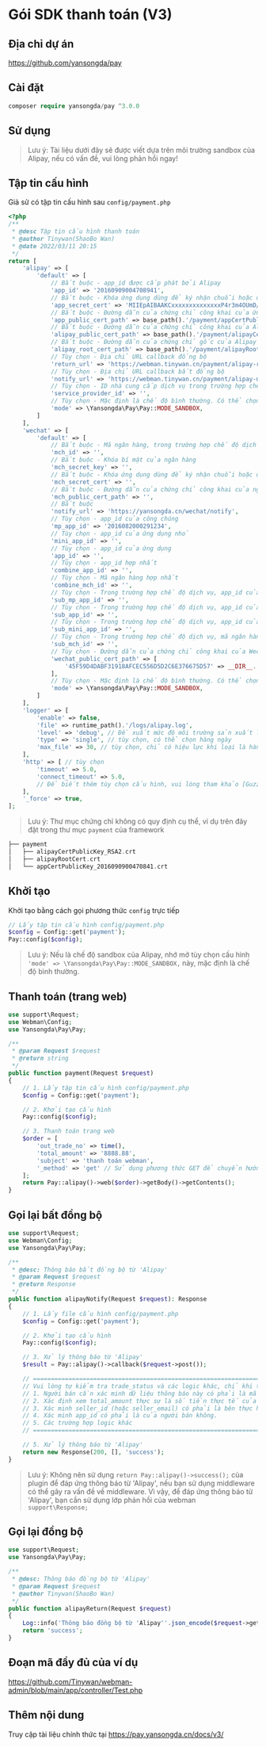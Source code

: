 # Gói SDK thanh toán (V3)


## Địa chỉ dự án

 https://github.com/yansongda/pay

## Cài đặt

```php
composer require yansongda/pay ^3.0.0
```

## Sử dụng

> Lưu ý: Tài liệu dưới đây sẽ được viết dựa trên môi trường sandbox của Alipay, nếu có vấn đề, vui lòng phản hồi ngay!

## Tập tin cấu hình

Giả sử có tập tin cấu hình sau `config/payment.php`

```php
<?php
/**
 * @desc Tập tin cấu hình thanh toán
 * @author Tinywan(ShaoBo Wan)
 * @date 2022/03/11 20:15
 */
return [
    'alipay' => [
        'default' => [
            // Bắt buộc - app_id được cấp phát bởi Alipay
            'app_id' => '20160909004708941',
            // Bắt buộc - Khóa ứng dụng dùng để ký nhận chuỗi hoặc đường dẫn
            'app_secret_cert' => 'MIIEpAIBAAKCxxxxxxxxxxxxxxP4r3m4OUmD/+XDgCg==',
            // Bắt buộc - Đường dẫn của chứng chỉ công khai của ứng dụng
            'app_public_cert_path' => base_path().'/payment/appCertPublicKey_2016090900470841.crt',
            // Bắt buộc - Đường dẫn của chứng chỉ công khai của Alipay
            'alipay_public_cert_path' => base_path().'/payment/alipayCertPublicKey_RSA2.crt',
            // Bắt buộc - Đường dẫn của chứng chỉ gốc của Alipay
            'alipay_root_cert_path' => base_path().'/payment/alipayRootCert.crt',
            // Tùy chọn - Địa chỉ URL callback đồng bộ
            'return_url' => 'https://webman.tinywan.cn/payment/alipay-return',
            // Tùy chọn - Địa chỉ URL callback bất đồng bộ
            'notify_url' => 'https://webman.tinywan.cn/payment/alipay-notify',
            // Tùy chọn - ID nhà cung cấp dịch vụ trong trường hợp chế độ là Pay::MODE_SERVICE
            'service_provider_id' => '',
            // Tùy chọn - Mặc định là chế độ bình thường. Có thể chọn: MODE_NORMAL, MODE_SANDBOX, MODE_SERVICE
            'mode' => \Yansongda\Pay\Pay::MODE_SANDBOX,
        ]
    ],
    'wechat' => [
        'default' => [
            // Bắt buộc - Mã ngân hàng, trong trường hợp chế độ dịch vụ, là mã ngân hàng của dịch vụ
            'mch_id' => '',
            // Bắt buộc - Khóa bí mật của ngân hàng
            'mch_secret_key' => '',
            // Bắt buộc - Khóa ứng dụng dùng để ký nhận chuỗi hoặc đường dẫn
            'mch_secret_cert' => '',
            // Bắt buộc - Đường dẫn của chứng chỉ công khai của ngân hàng
            'mch_public_cert_path' => '',
            // Bắt buộc
            'notify_url' => 'https://yansongda.cn/wechat/notify',
            // Tùy chọn - app_id của công chúng
            'mp_app_id' => '2016082000291234',
            // Tùy chọn - app_id của ứng dụng nhỏ
            'mini_app_id' => '',
            // Tùy chọn - app_id của ứng dụng
            'app_id' => '',
            // Tùy chọn - app_id hợp nhất
            'combine_app_id' => '',
            // Tùy chọn - Mã ngân hàng hợp nhất
            'combine_mch_id' => '',
            // Tùy chọn - Trong trường hợp chế độ dịch vụ, app_id của công chúng con
            'sub_mp_app_id' => '',
            // Tùy chọn - Trong trường hợp chế độ dịch vụ, app_id của ứng dụng con
            'sub_app_id' => '',
            // Tùy chọn - Trong trường hợp chế độ dịch vụ, app_id của ứng dụng nhỏ con
            'sub_mini_app_id' => '',
            // Tùy chọn - Trong trường hợp chế độ dịch vụ, mã ngân hàng con
            'sub_mch_id' => '',
            // Tùy chọn - Đường dẫn của chứng chỉ công khai của Wechat, tùy chọn, khuyến nghị cấu hình tham số này ở chế độ php-fpm
            'wechat_public_cert_path' => [
                '45F59D4DABF31918AFCEC556D5D2C6E376675D57' => __DIR__.'/Cert/wechatPublicKey.crt',
            ],
            // Tùy chọn - Mặc định là chế độ bình thường. Có thể chọn: MODE_NORMAL, MODE_SERVICE
            'mode' => \Yansongda\Pay\Pay::MODE_SANDBOX,
        ]
    ],
    'logger' => [
        'enable' => false,
        'file' => runtime_path().'/logs/alipay.log',
        'level' => 'debug', // Đề xuất mức độ môi trường sản xuất là info, môi trường phát triển là debug
        'type' => 'single', // tùy chọn, có thể chọn hàng ngày
        'max_file' => 30, // tùy chọn, chỉ có hiệu lực khi loại là hàng ngày, mặc định 30 ngày
    ],
    'http' => [ // tùy chọn
        'timeout' => 5.0,
        'connect_timeout' => 5.0,
        // Để biết thêm tùy chọn cấu hình, vui lòng tham khảo [Guzzle](https://guzzle-cn.readthedocs.io/zh_CN/latest/request-options.html)
    ],
    '_force' => true,
];
```
> Lưu ý: Thư mục chứng chỉ không có quy định cụ thể, ví dụ trên đây đặt trong thư mục `payment` của framework

```php
├── payment
│   ├── alipayCertPublicKey_RSA2.crt
│   ├── alipayRootCert.crt
│   └── appCertPublicKey_2016090900470841.crt
```

## Khởi tạo

Khởi tạo bằng cách gọi phương thức `config` trực tiếp
```php
// Lấy tập tin cấu hình config/payment.php
$config = Config::get('payment');
Pay::config($config);
```
> Lưu ý: Nếu là chế độ sandbox của Alipay, nhớ mở tùy chọn cấu hình `'mode' => \Yansongda\Pay\Pay::MODE_SANDBOX,` này, mặc định là chế độ bình thường.

## Thanh toán (trang web)

```php
use support\Request;
use Webman\Config;
use Yansongda\Pay\Pay;

/**
 * @param Request $request
 * @return string
 */
public function payment(Request $request)
{
    // 1. Lấy tập tin cấu hình config/payment.php
    $config = Config::get('payment');

    // 2. Khởi tạo cấu hình
    Pay::config($config);

    // 3. Thanh toán trang web
    $order = [
        'out_trade_no' => time(),
        'total_amount' => '8888.88',
        'subject' => 'thanh toán webman',
        '_method' => 'get' // Sử dụng phương thức GET để chuyển hướng
    ];
    return Pay::alipay()->web($order)->getBody()->getContents();
}
```
## Gọi lại bất đồng bộ

```php
use support\Request;
use Webman\Config;
use Yansongda\Pay\Pay;

/**
 * @desc: Thông báo bất đồng bộ từ 'Alipay'
 * @param Request $request
 * @return Response
 */
public function alipayNotify(Request $request): Response
{
    // 1. Lấy file cấu hình config/payment.php
    $config = Config::get('payment');

    // 2. Khởi tạo cấu hình
    Pay::config($config);

    // 3. Xử lý thông báo từ 'Alipay'
    $result = Pay::alipay()->callback($request->post());

    // ===================================================================================================
    // Vui lòng tự kiểm tra trade_status và các logic khác, chỉ khi trạng thái thông báo giao dịch là TRADE_SUCCESS hoặc TRADE_FINISHED, 'Alipay' mới coi như người mua đã thanh toán thành công.
    // 1. Người bán cần xác minh dữ liệu thông báo này có phải là mã đơn hàng do hệ thống người bán tạo ra không;
    // 2. Xác định xem total_amount thực sự là số tiền thực tế của đơn hàng này (tức là số tiền mà người bán tạo khi đặt hàng);
    // 3. Xác minh seller_id (hoặc seller_email) có phải là bên thực hiện tác vụ của đơn hàng out_trade_no này không;
    // 4. Xác minh app_id có phải là của người bán không.
    // 5. Các trường hợp logic khác
    // ===================================================================================================

    // 5. Xử lý thông báo từ 'Alipay'
    return new Response(200, [], 'success');
}
```
> Lưu ý: Không nên sử dụng `return Pay::alipay()->success();` của plugin để đáp ứng thông báo từ 'Alipay', nếu bạn sử dụng middleware có thể gây ra vấn đề về middleware. Vì vậy, để đáp ứng thông báo từ 'Alipay', bạn cần sử dụng lớp phản hồi của webman `support\Response;`

## Gọi lại đồng bộ

```php
use support\Request;
use Yansongda\Pay\Pay;

/**
 * @desc: Thông báo đồng bộ từ 'Alipay'
 * @param Request $request
 * @author Tinywan(ShaoBo Wan)
 */
public function alipayReturn(Request $request)
{
    Log::info('Thông báo đồng bộ từ 'Alipay''.json_encode($request->get()));
    return 'success';
}
```
## Đoạn mã đầy đủ của ví dụ

https://github.com/Tinywan/webman-admin/blob/main/app/controller/Test.php

## Thêm nội dung

Truy cập tài liệu chính thức tại https://pay.yansongda.cn/docs/v3/
